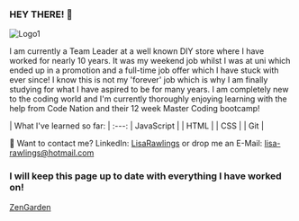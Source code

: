 ### HEY THERE! 👋

![Logo1](https://user-images.githubusercontent.com/77974013/105832635-1bd16780-5fc0-11eb-9b98-ee3b3daa2055.jpg)

<!-- **lisarawlings/lisarawlings** is a ✨ _special_ ✨ repository because its `README.md` (this file) appears on your GitHub profile. -->
I am currently a Team Leader at a well known DIY store where I have worked for nearly 10 years. It was my weekend job whilst I was at uni which ended up in a promotion and a full-time job offer which I have stuck with ever since! I know this is not my 'forever' job which is why I am finally studying for what I have aspired to be for many years. 
I am completely new to the coding world and I'm currently thoroughly enjoying learning with the help from Code Nation and their 12 week Master Coding bootcamp!

| What I've learned so far: |
:---:
| JavaScript |
| HTML |
| CSS |
| Git |

 📩 Want to contact me? LinkedIn: [LisaRawlings](https://www.linkedin.com/in/lisa-rawlings-115448204) or drop me an E-Mail: lisa-rawlings@hotmail.com

### I will keep this page up to date with everything I have worked on!

[ZenGarden](https://www.youtube.com/embed/0wE7dM2tD6A)
